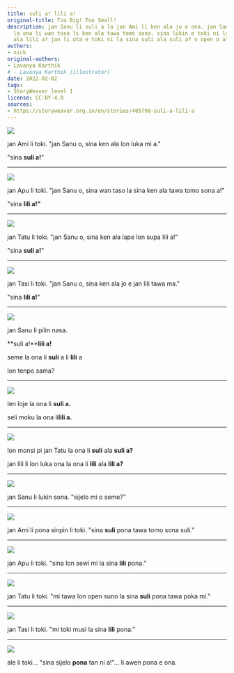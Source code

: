 ```yaml
---
title: suli a! lili a!
original-title: Too Big! Too Small!
description: jan Sanu li suli a la jan Ami li ken ala jo e ona. jan Sanu li lili a
  la ona li wan taso li ken ala tawa tomo sona. sina lukin e toki ni la sina lili
  ala lili a? jan li uta e toki ni la sina suli ala suli a? o open o alasa!
authors:
- nick
original-authors:
- Lavanya Karthik
# - Lavanya Karthik (illustrator)
date: 2022-02-02
tags:
- StoryWeaver level 1
license: CC-BY-4.0
sources:
- https://storyweaver.org.in/en/stories/405798-suli-a-lili-a
---
```


![](https://storage.googleapis.com/static.storyweaver.org.in/illustration_crops/42853/size7/70fd0452aa6c927e53d76aa9fb3f4ffc.jpg)

jan Ami li toki. "jan Sanu o, sina ken ala lon luka mi a."

"sina **suli a!**"

---

![](https://storage.googleapis.com/static.storyweaver.org.in/illustration_crops/42854/size7/fc8e07ddde1f569112ef4235e88c71fd.jpg)

jan Apu li toki. "jan Sanu o, sina wan taso la sina ken ala tawa tomo sona a!"

"sina **lili a!"**

---

![](https://storage.googleapis.com/static.storyweaver.org.in/illustration_crops/42855/size7/a26479a6b4ec64005cc22f1749c54a41.jpg)

jan Tatu li toki. "jan Sanu o, sina ken ala lape lon supa lili a!"

"sina **suli a!**"

---

![](https://storage.googleapis.com/static.storyweaver.org.in/illustration_crops/42856/size7/0a0aa02709c207420750b383dd405ace.jpg)

jan Tasi li toki. "jan Sanu o, sina ken ala jo e jan lili tawa ma."

"sina **lili a!**"

---

![](https://storage.googleapis.com/static.storyweaver.org.in/illustration_crops/42857/size7/8e306b49594a4a1a1f6c9257e3ba6c31.jpg)

jan Sanu li pilin nasa.

**suli a!****lili a!**

seme la ona li **suli** a li **lili** a

lon tenpo sama?

---

![](https://storage.googleapis.com/static.storyweaver.org.in/illustration_crops/42858/size7/7073e8462a8a47966202a5fd001b4c11.jpg)

len loje la ona li **suli a.**

seli moku la ona li**lili a.**

---

![](https://storage.googleapis.com/static.storyweaver.org.in/illustration_crops/42859/size7/21750c3d9a8ed4ca2fce6dfcc3b28c9f.jpg)

lon monsi pi jan Tatu la ona li **suli** ala **suli a?**

jan lili li lon luka ona la ona li **lili** ala **lili a?**

---

![](https://storage.googleapis.com/static.storyweaver.org.in/illustration_crops/42860/size7/d1e415210fa781719eba663fe762dad9.jpg)

jan Sanu li lukin sona. "sijelo mi o seme?"

---

![](https://storage.googleapis.com/static.storyweaver.org.in/illustration_crops/42861/size7/3b099162b2374757bd97fd8040c13e4d.jpg)

jan Ami li pona sinpin li toki. "sina **suli** pona tawa tomo sona suli."

---

![](https://storage.googleapis.com/static.storyweaver.org.in/illustration_crops/42862/size7/3318453c75b535782d8922b62fd31b28.jpg)

jan Apu li toki. "sina lon sewi mi la sina **lili** pona."

---

![](https://storage.googleapis.com/static.storyweaver.org.in/illustration_crops/42863/size7/f1ab7d3d16aba804b07f37f183bd8c12.jpg)

jan Tatu li toki. "mi tawa lon open suno la sina **suli** pona tawa poka mi."

---

![](https://storage.googleapis.com/static.storyweaver.org.in/illustration_crops/42864/size7/caa5be72b11457da8c4e8b59ee0f0530.jpg)

jan Tasi li toki. "mi toki musi la sina **lili** pona."

---

![](https://storage.googleapis.com/static.storyweaver.org.in/illustration_crops/42865/size7/c3972c18aa973834eca492ae8b92a1d9.jpg)

ale li toki... "sina sijelo **pona** tan ni a!"... li awen pona e ona.
